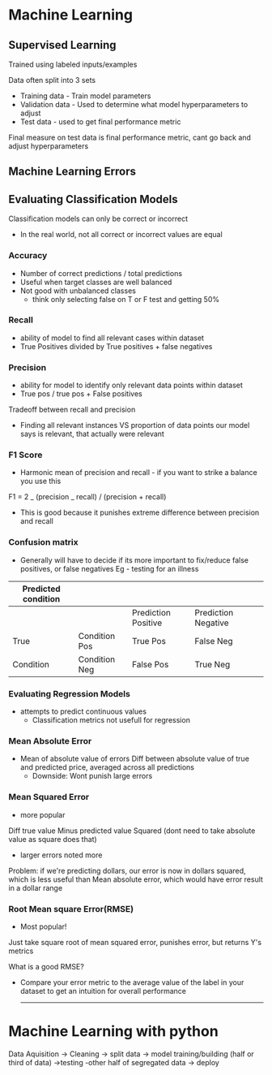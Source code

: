 # Machine Learning

## Supervised Learning

Trained using labeled inputs/examples

Data often split into 3 sets

- Training data - Train model parameters
- Validation data - Used to determine what model hyperparameters to adjust
- Test data - used to get final performance metric

Final measure on test data is final performance metric, cant go back and adjust hyperparameters

## Machine Learning Errors

## Evaluating Classification Models

Classification models can only be correct or incorrect

- In the real world, not all correct or incorrect values are equal

### Accuracy

- Number of correct predictions / total predictions
- Useful when target classes are well balanced
- Not good with unbalanced classes
  - think only selecting false on T or F test and getting 50%

### Recall

- ability of model to find all relevant cases within dataset
- True Positives divided by True positives + false negatives

### Precision

- ability for model to identify only relevant data points within dataset
- True pos / true pos + False positives

Tradeoff between recall and precision

- Finding all relevant instances VS proportion of data points our model says is relevant, that actually were relevant

### F1 Score

- Harmonic mean of precision and recall - if you want to strike a balance you use this

F1 = 2 _ (precision _ recall) / (precision + recall)

- This is good because it punishes extreme difference between precision and recall

### Confusion matrix

- Generally will have to decide if its more important to fix/reduce false positives, or false negatives
  Eg - testing for an illness

| Predicted condition |               |                     |                     |     |
| ------------------- | ------------- | ------------------- | ------------------- | --- |
|                     |               | Prediction Positive | Prediction Negative |     |
| True                | Condition Pos | True Pos            | False Neg           |     |
| Condition           | Condition Neg | False Pos           | True Neg            |     |

### Evaluating Regression Models

- attempts to predict continuous values
  - Classification metrics not usefull for regression

### Mean Absolute Error

- Mean of absolute value of errors
  Diff between absolute value of true and predicted price, averaged across all predictions
  - Downside: Wont punish large errors

### Mean Squared Error

- more popular

Diff true value Minus predicted value Squared (dont need to take absolute value as square does that)

- larger errors noted more

Problem: if we're predicting dollars, our error is now in dollars squared, which is less useful than Mean absolute error, which would have error result in a dollar range

### Root Mean square Error(RMSE)

- Most popular!

Just take square root of mean squared error, punishes error, but returns Y's metrics

What is a good RMSE?

- Compare your error metric to the average value of the label in your dataset to get an intuition for overall performance

  ***

# Machine Learning with python

Data Aquisition -> Cleaning -> split data -> model training/building (half or third of data) ->testing -other half of segregated data -> deploy
